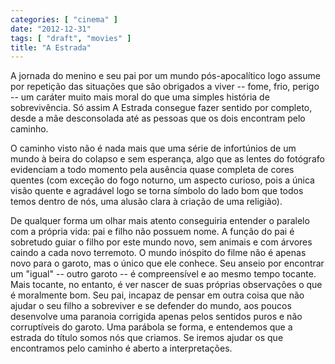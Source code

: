 ```yaml
---
categories: [ "cinema" ]
date: "2012-12-31"
tags: [ "draft", "movies" ]
title: "A Estrada"
---
```

A jornada do menino e seu pai por um mundo pós-apocalítico logo assume
por repetição das situações que são obrigados a viver -- fome, frio,
perigo -- um caráter muito mais moral do que uma simples história de
sobrevivência. Só assim A Estrada consegue fazer sentido por completo,
desde a mãe desconsolada até as pessoas que os dois encontram pelo
caminho.

O caminho visto não é nada mais que uma série de infortúnios de
um mundo à beira do colapso e sem esperança, algo que as lentes do
fotógrafo evidenciam a todo momento pela ausência quase completa de
cores quentes (com exceção do fogo noturno, um aspecto curioso, pois
a única visão quente e agradável logo se torna símbolo do lado bom
que todos temos dentro de nós, uma alusão clara à criação de uma
religião).

De qualquer forma um olhar mais atento conseguiria entender o paralelo
com a própria vida: pai e filho não possuem nome. A função do
pai é sobretudo guiar o filho por este mundo novo, sem animais e com
árvores caindo a cada novo terremoto. O mundo inóspito do filme não
é apenas novo para o garoto, mas o único que ele conhece. Seu anseio
por encontrar um "igual" -- outro garoto -- é compreensível e ao mesmo
tempo tocante. Mais tocante, no entanto, é ver nascer de suas próprias
observações o que é moralmente bom. Seu pai, incapaz de pensar em
outra coisa que não ajudar o seu filho a sobreviver e se defender
do mundo, aos poucos desenvolve uma paranoia corrigida apenas pelos
sentidos puros e não corruptíveis do garoto. Uma parábola se forma,
e entendemos que a estrada do título somos nós que criamos. Se iremos
ajudar os que encontramos pelo caminho é aberto a interpretações.

